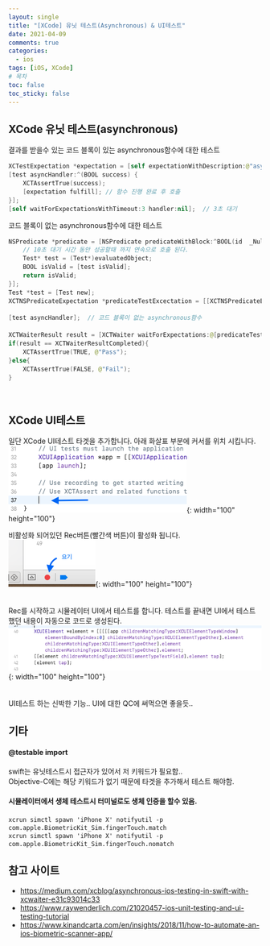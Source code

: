 ```yaml
---
layout: single
title: "[XCode] 유닛 테스트(Asynchronous) & UI테스트"
date: 2021-04-09
comments: true
categories:
  - ios
tags: [iOS, XCode]
# 목차
toc: false
toc_sticky: false
---
```

## XCode 유닛 테스트(asynchronous)

결과를 받을수 있는 코드 블록이 있는 asynchronous함수에 대한 테스트  
```swift
XCTestExpectation *expectation = [self expectationWithDescription:@"asynchronous unit test"];
[test asyncHandler:^(BOOL success) {
    XCTAssertTrue(success);
    [expectation fulfill]; // 함수 진행 완료 후 호출
}];
[self waitForExpectationsWithTimeout:3 handler:nil];  // 3초 대기
```  

코드 블록이 없는 asynchronous함수에 대한 테스트  
```swift
NSPredicate *predicate = [NSPredicate predicateWithBlock:^BOOL(id  _Nullable evaluatedObject, NSDictionary<NSString *,id> * _Nullable bindings) {
    // 10초 대기 시간 동안 성공할때 까지 연속으로 호출 된다.
    Test* test = (Test*)evaluatedObject;
    BOOL isValid = [test isValid];
    return isValid;
}];
Test *test = [Test new];
XCTNSPredicateExpectation *predicateTestExcectation = [[XCTNSPredicateExpectation alloc]initWithPredicate:predicate object:test];

[test asyncHandler];  // 코드 블록이 없는 asynchronous함수

XCTWaiterResult result = [XCTWaiter waitForExpectations:@[predicateTestExcectation] timeout:10];  // 10초 대기
if(result == XCTWaiterResultCompleted){
    XCTAssertTrue(TRUE, @"Pass");
}else{
    XCTAssertTrue(FALSE, @"Fail");
}
```  
<br>

## XCode UI테스트

일단 XCode UI테스트 타겟을 추가합니다. 아래 화살표 부분에 커서를 위치 시킵니다.  
![UNIT](https://raw.githubusercontent.com/yepark/yepark.github.io/master/assets/images/unit1.png){: width="100" height="100"}  

비활성화 되어있던 Rec버튼(빨간색 버튼)이 활성화 됩니다.  
![UNIT](https://raw.githubusercontent.com/yepark/yepark.github.io/master/assets/images/unit2.png){: width="100" height="100"}  
<br><br>
Rec를 시작하고 시뮬레이터 UI에서 테스트를 합니다. 테스트를 끝내면 UI에서 테스트 했던 내용이 자동으로 코드로 생성된다.  
![UNIT](https://raw.githubusercontent.com/yepark/yepark.github.io/master/assets/images/unit3.png){: width="100" height="100"}  
<br><br>
UI테스트 하는 신박한 기능.. UI에 대한 QC에 써먹으면 좋을듯..  


## 기타
#### @testable import  
swift는 유닛테스트시 접근자가 있어서 저 키워드가 필요함..  
Objective-C에는 해당 키워드가 없기 때문에 타겟을 추가해서 테스트 해야함.  

#### 시뮬레이터에서 생체 테스트시 터미널로도 생체 인증을 할수 있음.
```
xcrun simctl spawn 'iPhone X' notifyutil -p com.apple.BiometricKit_Sim.fingerTouch.match
xcrun simctl spawn 'iPhone X' notifyutil -p com.apple.BiometricKit_Sim.fingerTouch.nomatch
```

## 참고 사이트
- <https://medium.com/xcblog/asynchronous-ios-testing-in-swift-with-xcwaiter-e31c93014c33>
- <https://www.raywenderlich.com/21020457-ios-unit-testing-and-ui-testing-tutorial>
- <https://www.kinandcarta.com/en/insights/2018/11/how-to-automate-an-ios-biometric-scanner-app/>




